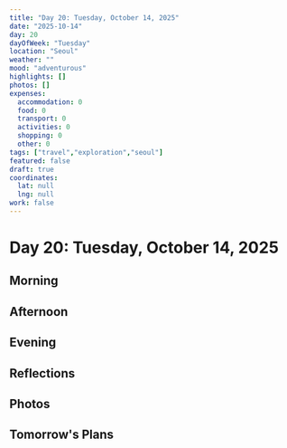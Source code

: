 ```yaml
---
title: "Day 20: Tuesday, October 14, 2025"
date: "2025-10-14"
day: 20
dayOfWeek: "Tuesday"
location: "Seoul"
weather: ""
mood: "adventurous"
highlights: []
photos: []
expenses:
  accommodation: 0
  food: 0
  transport: 0
  activities: 0
  shopping: 0
  other: 0
tags: ["travel","exploration","seoul"]
featured: false
draft: true
coordinates:
  lat: null
  lng: null
work: false
---
```

# Day 20: Tuesday, October 14, 2025

## Morning

## Afternoon

## Evening

## Reflections

## Photos

## Tomorrow's Plans
